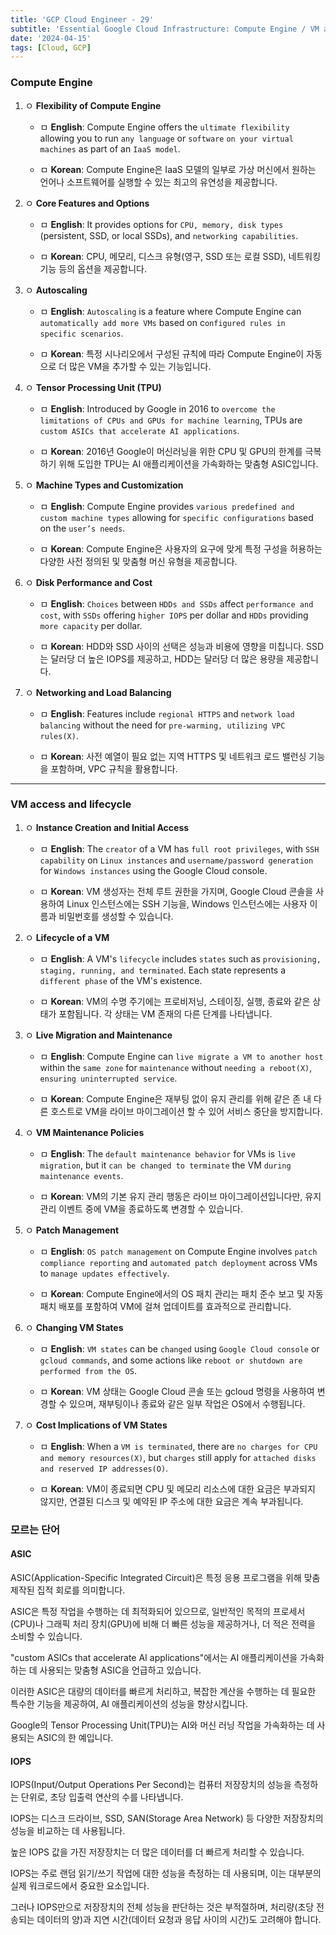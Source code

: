 ```yaml
---
title: 'GCP Cloud Engineer - 29'
subtitle: 'Essential Google Cloud Infrastructure: Compute Engine / VM access and lifecycles'
date: '2024-04-15'
tags: [Cloud, GCP]
---
```


### Compute Engine

1. ㅇ **Flexibility of Compute Engine**
   
   - ㅁ **English**: Compute Engine offers the `ultimate flexibility` allowing you to run `any language` or `software` `on your virtual machines` as part of an `IaaS model`.
   
   - ㅁ **Korean**: Compute Engine은 IaaS 모델의 일부로 가상 머신에서 원하는 언어나 소프트웨어를 실행할 수 있는 최고의 유연성을 제공합니다.


2. ㅇ **Core Features and Options**
   
   - ㅁ **English**: It provides options for `CPU, memory, disk types` (persistent, SSD, or local SSDs), and `networking capabilities`.
   
   - ㅁ **Korean**: CPU, 메모리, 디스크 유형(영구, SSD 또는 로컬 SSD), 네트워킹 기능 등의 옵션을 제공합니다.


3. ㅇ **Autoscaling**
   
   - ㅁ **English**: `Autoscaling` is a feature where Compute Engine can `automatically add more VMs` based on c`onfigured rules in specific scenarios`.
   
   - ㅁ **Korean**: 특정 시나리오에서 구성된 규칙에 따라 Compute Engine이 자동으로 더 많은 VM을 추가할 수 있는 기능입니다.


4. ㅇ **Tensor Processing Unit (TPU)**
   
   - ㅁ **English**: Introduced by Google in 2016 to `overcome the limitations of CPUs and GPUs for machine learning`, TPUs are `custom ASICs that accelerate AI applications`.
   
   - ㅁ **Korean**: 2016년 Google이 머신러닝을 위한 CPU 및 GPU의 한계를 극복하기 위해 도입한 TPU는 AI 애플리케이션을 가속화하는 맞춤형 ASIC입니다.


5. ㅇ **Machine Types and Customization**
   
   - ㅁ **English**: Compute Engine provides `various predefined and custom machine types` allowing for `specific configurations` based on the `user’s needs`.
   
   - ㅁ **Korean**: Compute Engine은 사용자의 요구에 맞게 특정 구성을 허용하는 다양한 사전 정의된 및 맞춤형 머신 유형을 제공합니다.


6. ㅇ **Disk Performance and Cost**
   
   - ㅁ **English**: `Choices` between `HDDs and SSDs` affect `performance and cost`, with `SSDs` offering `higher IOPS` per dollar and `HDDs` providing `more capacity` per dollar.
   
   - ㅁ **Korean**: HDD와 SSD 사이의 선택은 성능과 비용에 영향을 미칩니다. SSD는 달러당 더 높은 IOPS를 제공하고, HDD는 달러당 더 많은 용량을 제공합니다.


7. ㅇ **Networking and Load Balancing**
   
   - ㅁ **English**: Features include `regional HTTPS` and `network load balancing` without the need for `pre-warming, utilizing VPC rules(X)`.
   
   - ㅁ **Korean**: 사전 예열이 필요 없는 지역 HTTPS 및 네트워크 로드 밸런싱 기능을 포함하며, VPC 규칙을 활용합니다.


--------------

### VM access and lifecycle

1. ㅇ **Instance Creation and Initial Access**
   
   - ㅁ **English**: The `creator` of a VM has `full root privileges`, with `SSH capability` on `Linux instances` and `username/password generation` for `Windows instances` using the Google Cloud console.
   
   - ㅁ **Korean**: VM 생성자는 전체 루트 권한을 가지며, Google Cloud 콘솔을 사용하여 Linux 인스턴스에는 SSH 기능을, Windows 인스턴스에는 사용자 이름과 비밀번호를 생성할 수 있습니다.


2. ㅇ **Lifecycle of a VM**
   
   - ㅁ **English**: A VM's `lifecycle` includes `states` such as `provisioning, staging, running, and terminated`. Each state represents a `different phase` of the VM's existence.
   
   - ㅁ **Korean**: VM의 수명 주기에는 프로비저닝, 스테이징, 실행, 종료와 같은 상태가 포함됩니다. 각 상태는 VM 존재의 다른 단계를 나타냅니다.


3. ㅇ **Live Migration and Maintenance**
   
   - ㅁ **English**: Compute Engine can `live migrate a VM to another host` within the `same zone` for `maintenance` without `needing a reboot(X)`, `ensuring uninterrupted service`.
   
   - ㅁ **Korean**: Compute Engine은 재부팅 없이 유지 관리를 위해 같은 존 내 다른 호스트로 VM을 라이브 마이그레이션 할 수 있어 서비스 중단을 방지합니다.


4. ㅇ **VM Maintenance Policies**
   
   - ㅁ **English**: The `default maintenance behavior` for VMs is `live migration`, but it `can be changed to terminate` the VM `during maintenance events`.
   
   - ㅁ **Korean**: VM의 기본 유지 관리 행동은 라이브 마이그레이션입니다만, 유지 관리 이벤트 중에 VM을 종료하도록 변경할 수 있습니다.


5. ㅇ **Patch Management**
   
   - ㅁ **English**: `OS patch management` on Compute Engine involves `patch compliance reporting` and `automated patch deployment` across VMs to `manage updates effectively`.
   
   - ㅁ **Korean**: Compute Engine에서의 OS 패치 관리는 패치 준수 보고 및 자동 패치 배포를 포함하여 VM에 걸쳐 업데이트를 효과적으로 관리합니다.


6. ㅇ **Changing VM States**
   
   - ㅁ **English**: `VM states` can be `changed` using `Google Cloud console` or `gcloud commands`, and some actions like `reboot or shutdown are performed from the OS`.
   
   - ㅁ **Korean**: VM 상태는 Google Cloud 콘솔 또는 gcloud 명령을 사용하여 변경할 수 있으며, 재부팅이나 종료와 같은 일부 작업은 OS에서 수행됩니다.


7. ㅇ **Cost Implications of VM States**
   
   - ㅁ **English**: When a `VM is terminated`, there are `no charges for CPU and memory resources(X)`, but `charges` still apply for `attached disks and reserved IP addresses(O)`.
   
   - ㅁ **Korean**: VM이 종료되면 CPU 및 메모리 리소스에 대한 요금은 부과되지 않지만, 연결된 디스크 및 예약된 IP 주소에 대한 요금은 계속 부과됩니다.


### 모르는 단어

#### ASIC 

ASIC(Application-Specific Integrated Circuit)은 특정 응용 프로그램을 위해 맞춤 제작된 집적 회로를 의미합니다.

ASIC은 특정 작업을 수행하는 데 최적화되어 있으므로, 일반적인 목적의 프로세서(CPU)나 그래픽 처리 장치(GPU)에 비해 더 빠른 성능을 제공하거나, 더 적은 전력을 소비할 수 있습니다.

"custom ASICs that accelerate AI applications"에서는 AI 애플리케이션을 가속화하는 데 사용되는 맞춤형 ASIC을 언급하고 있습니다. 

이러한 ASIC은 대량의 데이터를 빠르게 처리하고, 복잡한 계산을 수행하는 데 필요한 특수한 기능을 제공하여, AI 애플리케이션의 성능을 향상시킵니다. 

Google의 Tensor Processing Unit(TPU)는 AI와 머신 러닝 작업을 가속화하는 데 사용되는 ASIC의 한 예입니다.

#### IOPS

IOPS(Input/Output Operations Per Second)는 컴퓨터 저장장치의 성능을 측정하는 단위로, 초당 입출력 연산의 수를 나타냅니다.

IOPS는 디스크 드라이브, SSD, SAN(Storage Area Network) 등 다양한 저장장치의 성능을 비교하는 데 사용됩니다. 

높은 IOPS 값을 가진 저장장치는 더 많은 데이터를 더 빠르게 처리할 수 있습니다.

IOPS는 주로 랜덤 읽기/쓰기 작업에 대한 성능을 측정하는 데 사용되며, 이는 대부분의 실제 워크로드에서 중요한 요소입니다. 

그러나 IOPS만으로 저장장치의 전체 성능을 판단하는 것은 부적절하며, 처리량(초당 전송되는 데이터의 양)과 지연 시간(데이터 요청과 응답 사이의 시간)도 고려해야 합니다.